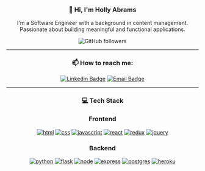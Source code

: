 <div align="center">
<h3>👋 Hi, I'm Holly Abrams</h3>
<p>
I'm a Software Engineer with a background in content management. Passionate about building meaningful and functional applications.
</p>

![GitHub followers](https://img.shields.io/github/followers/hollyabrams?style=social)

---

<h3>📫 How to reach me:</h3>

[![Linkedin Badge](https://img.shields.io/badge/-Holly%20Abrams-blue?style=flat-square&logo=Linkedin&logoColor=white&link=https://www.linkedin.com/in/hollyabrams/)](https://www.linkedin.com/in/hollyabrams/)
[![Email Badge](https://img.shields.io/badge/-holly.d.abrams%40gmail.com-c14438?style=flat&logo=Gmail&logoColor=white&link=mailto:holly.d.abrams@gmail.com)](mailto:holly.d.abrams@gmail.com)

---

<h3>💻 Tech Stack</h3>

### Frontend
[![html](https://img.shields.io/badge/HTML-E34F26?style=for-the-badge&logo=html5&logoColor=FFFFFF)](https://developer.mozilla.org/en-US/docs/Web/HTML)
[![css](https://img.shields.io/badge/CSS-1572B6?style=for-the-badge&logo=css3&logoColor=FFFFFF)](https://developer.mozilla.org/en-US/docs/Web/CSS)
[![javascript](https://img.shields.io/badge/Javascript-F7DF1E?style=for-the-badge&logo=Javascript&logoColor=000000)](https://developer.mozilla.org/en-US/docs/Web/JavaScript)
[![react](https://img.shields.io/badge/React-61DAFB?style=for-the-badge&logo=React&logoColor=000000)](https://reactjs.org/)
[![redux](https://img.shields.io/badge/Redux-764ABC?style=for-the-badge&logo=Redux&logoColor=FFFFFF)](https://redux.js.org/)
[![jquery](https://img.shields.io/badge/Jquery-0769AD?style=for-the-badge&logo=jquery&logoColor=FFFFFF)](https://jquery.com/)


### Backend
[![python](https://img.shields.io/badge/Python-3776AB?style=for-the-badge&logo=python&logoColor=FFFFFF)](https://www.python.org/)
[![flask](https://img.shields.io/badge/Flask-000000?style=for-the-badge&logo=flask&logoColor=FFFFFF)](https://flask.palletsprojects.com/en/2.1.x/)
[![node](https://img.shields.io/badge/Node.js-339933?style=for-the-badge&logo=node.js&logoColor=FFFFFF)](https://nodejs.org/)
[![express](https://img.shields.io/badge/Express-000000?style=for-the-badge&logo=express&logoColor=FFFFFF)](https://expressjs.com/)
[![postgres](https://img.shields.io/badge/PostgreSQL-4169E1?style=for-the-badge&logo=postgresql&logoColor=FFFFFF)](https://www.postgresql.org/)
[![heroku](https://img.shields.io/badge/Heroku-430098?style=for-the-badge&logo=heroku&logoColor=FFFFFF)](https://www.heroku.com/)

</div>



<!---
hollyabrams/hollyabrams is a ✨ special ✨ repository because its `README.md` (this file) appears on your GitHub profile.
You can click the Preview link to take a look at your changes.
--->
